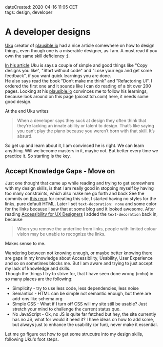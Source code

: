 dateCreated: 2020-04-16 11:05 CET  
tags: design, developer  

# A developer designs

[Uku][1] creator of [plausible.io][4] had a nice article somewhere on how to design things, 
even though one is a miserable designer, as I am. A must read if you own the same skill deficiency ;).

[In his article][2] Uku is says a couple of simple and good things like "Copy designs you like",
"Start without code" and "Lose your ego and get some feedback", if you want quick learnings you are done.\
He also says read the book "Don’t make me think" and "Refactoring UI". I ordered the first one and
it sounds like I can do reading of a bit over 200 pages. Looking at his [plausible.io][4] convinces me
to follow his learnings, because look around on this page (picostitch.com) here, it needs some good design.

At the end Uku writes 

> When a developer says they suck at design they often think that they’re lacking an innate ability or 
> talent to design. That’s like saying you can’t play the piano because you weren’t born with that skill. It’s absurd.

So get up and learn about it, I am convinced he is right. We can learn anything.
Will we become masters in it, maybe not. But better every time we practice it. So starting is the key.

## Accept Knowledge Gaps - Move on

Just one thought that came up while reading and trying to get somewhere with my design skills, is that
I am really good in stopping myself by having too many constraints, which also make me go forth and back
See the commits on [this repo][5] for creating this site, I started having no styles for the links, pure default HTML.
Later I set `text-decoration: none` and some color for the links because I saw that at some blog and it
looked awesome. After reading [Accessibility for UX Designers][3] I added the `text-decoration` back in,
because 

> When you remove the underline from links, people with limited colour vision may be unable to recognize the links.

Makes sense to me.

Wandering between not knowing enough, or maybe better knowing there are gaps in my knowledge
about Accessibility, Usability, User Experience and so on sometimes blocks me. But I am aware and trying
to just accept my lack of knowledge and skills.\
Though the things I try to strive for, that I have seen done wrong (imho) in so many places are the following:
- Simplicity - try to use less code, less dependencies, less noise
- Semantics - HTML can be simple not semantic enough, but there are add-ons like schema.org
- Simple CSS - What if I turn off CSS will my site still be usable? Just stretch your mind to challenge
  the current status quo.
- No JavaScript - Ok, no JS is quite far fetched but hey, the site currently has no JS, what for would it need it?
  I have ideas on how to add some, but always just to enhance the usability (or fun), never make it essential.
  
Let me go figure out how to get some strucutre into my design skills, following Uku's foot steps.

[1]: https://twitter.com/ukutaht
[2]: https://plausible.io/blog/learning-design-as-a-developer
[3]: https://accessibility-for-teams.com/accessibility-for-ux-designers
[4]: https://plausible.io
[5]: https://github.com/wolframkriesing/site-stitcher